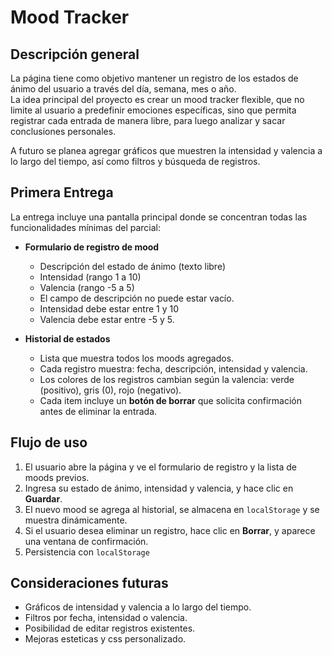 # Mood Tracker

## Descripción general
La página tiene como objetivo mantener un registro de los estados de ánimo del usuario a través del día, semana, mes o año.  
La idea principal del proyecto es crear un mood tracker flexible, que no limite al usuario a predefinir emociones específicas, sino que permita registrar cada entrada de manera libre, para luego analizar y sacar conclusiones personales.

A futuro se planea agregar gráficos que muestren la intensidad y valencia a lo largo del tiempo, así como filtros y búsqueda de registros.

## Primera Entrega
La entrega incluye una pantalla principal donde se concentran todas las funcionalidades mínimas del parcial:

- **Formulario de registro de mood**
    - Descripción del estado de ánimo (texto libre)
    - Intensidad (rango 1 a 10)
    - Valencia (rango -5 a 5)
    - El campo de descripción no puede estar vacío.
    - Intensidad debe estar entre 1 y 10
    - Valencia debe estar entre -5 y 5.

- **Historial de estados**
  - Lista que muestra todos los moods agregados.
  - Cada registro muestra: fecha, descripción, intensidad y valencia.
  - Los colores de los registros cambian según la valencia: verde (positivo), gris (0), rojo (negativo).
  - Cada item incluye un **botón de borrar** que solicita confirmación antes de eliminar la entrada.

## Flujo de uso
1. El usuario abre la página y ve el formulario de registro y la lista de moods previos.
2. Ingresa su estado de ánimo, intensidad y valencia, y hace clic en **Guardar**.
3. El nuevo mood se agrega al historial, se almacena en `localStorage` y se muestra dinámicamente.
4. Si el usuario desea eliminar un registro, hace clic en **Borrar**, y aparece una ventana de confirmación.
5. Persistencia con `localStorage`

## Consideraciones futuras
- Gráficos de intensidad y valencia a lo largo del tiempo.
- Filtros por fecha, intensidad o valencia.
- Posibilidad de editar registros existentes.
- Mejoras esteticas y css personalizado.

